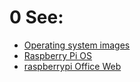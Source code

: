 # 0 See:
- [Operating system images](https://www.raspberrypi.com/software/operating-systems/)
- [Raspberry Pi OS](https://www.raspberrypi.com/software/)
- [raspberrypi Office Web](https://www.raspberrypi.com/)
